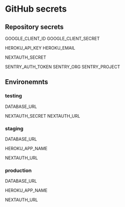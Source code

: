 # GitHub secrets

## Repository secrets

GOOGLE_CLIENT_ID
GOOGLE_CLIENT_SECRET

HEROKU_API_KEY
HEROKU_EMAIL

NEXTAUTH_SECRET

SENTRY_AUTH_TOKEN
SENTRY_ORG
SENTRY_PROJECT

## Environemnts

### testing

DATABASE_URL

NEXTAUTH_SECRET
NEXTAUTH_URL

### staging

DATABASE_URL

HEROKU_APP_NAME

NEXTAUTH_URL

### production

DATABASE_URL

HEROKU_APP_NAME

NEXTAUTH_URL
